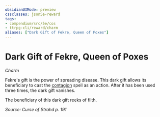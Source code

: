 ```yaml
---
obsidianUIMode: preview
cssclasses: json5e-reward
tags:
- compendium/src/5e/cos
- ttrpg-cli/reward/charm
aliases: ["Dark Gift of Fekre, Queen of Poxes"]
---
```

# Dark Gift of Fekre, Queen of Poxes
*Charm*  

Fekre's gift is the power of spreading disease. This dark gift allows its beneficiary to cast the [contagion](/3-Mechanics/CLI/spells/contagion.md) spell as an action. After it has been used three times, the dark gift vanishes.

The beneficiary of this dark gift reeks of filth.

*Source: Curse of Strahd p. 191*